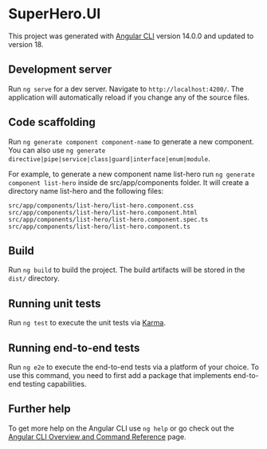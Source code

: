# SuperHero.UI

This project was generated with [Angular CLI](https://github.com/angular/angular-cli) version 14.0.0 and updated to version 18.

## Development server

Run `ng serve` for a dev server. Navigate to `http://localhost:4200/`. The application will automatically reload if you change any of the source files.

## Code scaffolding

Run `ng generate component component-name` to generate a new component. You can also use `ng generate directive|pipe|service|class|guard|interface|enum|module`.

For example, to generate a new component name list-hero run `ng generate component list-hero` inside de src/app/components folder. It will create a directory name list-hero and the following files:

```
src/app/components/list-hero/list-hero.component.css
src/app/components/list-hero/list-hero.component.html
src/app/components/list-hero/list-hero.component.spec.ts
src/app/components/list-hero/list-hero.component.ts
```

## Build

Run `ng build` to build the project. The build artifacts will be stored in the `dist/` directory.

## Running unit tests

Run `ng test` to execute the unit tests via [Karma](https://karma-runner.github.io).

## Running end-to-end tests

Run `ng e2e` to execute the end-to-end tests via a platform of your choice. To use this command, you need to first add a package that implements end-to-end testing capabilities.

## Further help

To get more help on the Angular CLI use `ng help` or go check out the [Angular CLI Overview and Command Reference](https://angular.io/cli) page.
